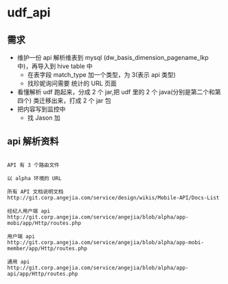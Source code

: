 # udf_api

## 需求
- 维护一份 api 解析维表到 mysql (dw_basis_dimension_pagename_lkp 中)，再导入到 hive table 中
  - 在表字段 match_type 加一个类型，为 3(表示 api 类型)
  - 找珍妮询问需要 统计的 URL 页面
- 看懂解析 udf 跑起来，分成 2 个 jar,把 udf 里的 2 个 java(分别是第二个和第四个) 类迁移出来，打成 2 个 jar 包
- 把内容写到监控中
  - 找 Jason 加


## api 解析资料
```

API 有 3 个路由文件

以 alpha 环境的 URL

所有 API 文档说明文档
http://git.corp.angejia.com/service/design/wikis/Mobile-API/Docs-List

经纪人用户端 api
http://git.corp.angejia.com/service/angejia/blob/alpha/app-mobi/app/Http/routes.php

用户端 api
http://git.corp.angejia.com/service/angejia/blob/alpha/app-mobi-member/app/Http/routes.php

通用 api
http://git.corp.angejia.com/service/angejia/blob/alpha/app-api/app/Http/routes.php
```

